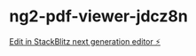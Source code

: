 # ng2-pdf-viewer-jdcz8n

[Edit in StackBlitz next generation editor ⚡️](https://stackblitz.com/~/github.com/stormwild/ng2-pdf-viewer-jdcz8n)